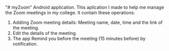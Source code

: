 "# myZoom" 
Android application.
This aplication I made to help me manage the Zoom meetings in my college.
It contain these operations:
1. Addiing Zoom meeting details: Meeting name, date, time and the link of the meeting.
2. Edit the details of the meeting.
3. The app Remind you before the meeting (15 minutes before) by notification.

